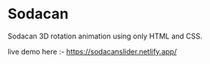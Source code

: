 # Sodacan
Sodacan 3D rotation animation using only HTML and CSS.

live demo here :- https://sodacanslider.netlify.app/
